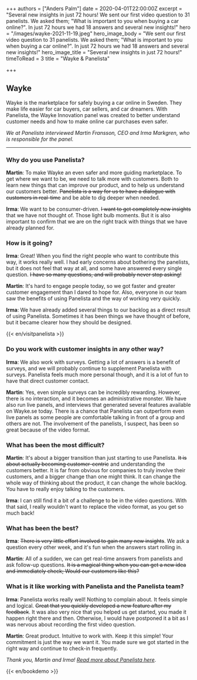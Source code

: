 +++
authors = ["Anders Palm"]
date = 2020-04-01T22:00:00Z
excerpt = "Several new insights in just 72 hours! We sent our first video question to 31 panelists. We asked them; \"What is important to you when buying a car online?\". In just 72 hours we had 18 answers and several new insights!"
hero = "/images/wayke-2021-11-19.jpeg"
hero_image_body = "We sent our first video question to 31 panelists. We asked them; \"What is important to you when buying a car online?\". In just 72 hours we had 18 answers and several new insights!"
hero_image_title = "Several new insights in just 72 hours!"
timeToRead = 3
title = "Wayke & Panelista"

+++
## Wayke

Wayke is the marketplace for safely buying a car online in Sweden. They make life easier for car buyers, car sellers, and car dreamers. With Panelista, the Wayke Innovation panel was created to better understand customer needs and how to make online car purchases even safer.

_We at Panelista interviewed Martin Fransson, CEO and Irma Markgren, who is responsible for the panel._

***

### Why do you use Panelista?

**Martin**: To make Wayke an even safer and more guiding marketplace. To get where we want to be, we need to talk more with customers. Both to learn new things that can improve our product, and to help us understand our customers better. ~~Panelista is a way for us to have a dialogue with customers in real-time~~ and be able to dig deeper when needed.

**Irma**: We want to be consumer-driven. ~~I want to get completely new insights~~ that we have not thought of. Those light bulb moments. But it is also important to confirm that we are on the right track with things that we have already planned for.

### How is it going?

**Irma**: Great! When you find the right people who want to contribute this way, it works really well. I had early concerns about bothering the panelists, but it does not feel that way at all, and some have answered every single question. ~~I have so many questions, and will probably never stop asking!~~

**Martin**: It's hard to engage people today, so we got faster and greater customer engagement than I dared to hope for. Also, everyone in our team saw the benefits of using Panelista and the way of working very quickly.

**Irma**: We have already added several things to our backlog as a direct result of using Panelista. Sometimes it has been things we have thought of before, but it became clearer how they should be designed.

{{< en/visitpanelista >}}

### Do you work with customer insights in any other way?

**Irma**: We also work with surveys. Getting a lot of answers is a benefit of surveys, and we will probably continue to supplement Panelista with surveys. Panelista feels much more personal though, and it is a lot of fun to have that direct customer contact.

**Martin**: Yes, even simple surveys can be incredibly rewarding. However, there is no interaction, and it becomes an administrative monster. We have also run live panels, and interviews that generated several features available on Wayke.se today. There is a chance that Panelista can outperform even live panels as some people are comfortable talking in front of a group and others are not. The involvement of the panelists, I suspect, has been so great because of the video format.

### What has been the most difficult?

**Martin**: It's about a bigger transition than just starting to use Panelista. ~~It is about actually becoming customer-centric~~ and understanding the customers better. It is far from obvious for companies to truly involve their customers, and a bigger change than one might think. It can change the whole way of thinking about the product, it can change the whole backlog. You have to really enjoy talking to the customers.

**Irma**: I can still find it a bit of a challenge to be in the video questions. With that said, I really wouldn't want to replace the video format, as you get so much back!

### What has been the best?

**Irma**: ~~There is very little effort involved to gain many new insights~~. We ask a question every other week, and it's fun when the answers start rolling in.

**Martin**: All of a sudden, we can get real-time answers from panelists and ask follow-up questions. ~~It is a magical thing when you can get a new idea and immediately check; Would our customers like this?~~

### What is it like working with Panelista and the Panelista team?

**Irma**: Panelista works really well! Nothing to complain about. It feels simple and logical. ~~Great that you quickly developed a new feature after my feedback~~. It was also very nice that you helped us get started, you made it happen right there and then. Otherwise, I would have postponed it a bit as I was nervous about recording the first video question.

**Martin**: Great product. Intuitive to work with. Keep it this simple! Your commitment is just the way we want it. You made sure we got started in the right way and continue to check-in frequently.

_Thank you, Martin and Irma!_ [_Read more about Panelista here_](https://panelista.com "Panelista").

{{< en/bookdemo >}}